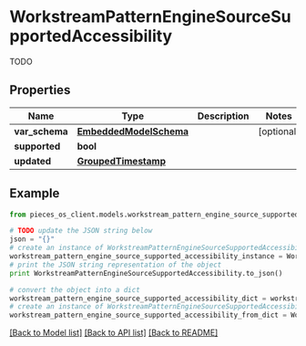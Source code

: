 # WorkstreamPatternEngineSourceSupportedAccessibility

TODO

## Properties
Name | Type | Description | Notes
------------ | ------------- | ------------- | -------------
**var_schema** | [**EmbeddedModelSchema**](EmbeddedModelSchema.md) |  | [optional] 
**supported** | **bool** |  | 
**updated** | [**GroupedTimestamp**](GroupedTimestamp.md) |  | 

## Example

```python
from pieces_os_client.models.workstream_pattern_engine_source_supported_accessibility import WorkstreamPatternEngineSourceSupportedAccessibility

# TODO update the JSON string below
json = "{}"
# create an instance of WorkstreamPatternEngineSourceSupportedAccessibility from a JSON string
workstream_pattern_engine_source_supported_accessibility_instance = WorkstreamPatternEngineSourceSupportedAccessibility.from_json(json)
# print the JSON string representation of the object
print WorkstreamPatternEngineSourceSupportedAccessibility.to_json()

# convert the object into a dict
workstream_pattern_engine_source_supported_accessibility_dict = workstream_pattern_engine_source_supported_accessibility_instance.to_dict()
# create an instance of WorkstreamPatternEngineSourceSupportedAccessibility from a dict
workstream_pattern_engine_source_supported_accessibility_from_dict = WorkstreamPatternEngineSourceSupportedAccessibility.from_dict(workstream_pattern_engine_source_supported_accessibility_dict)
```
[[Back to Model list]](../README.md#documentation-for-models) [[Back to API list]](../README.md#documentation-for-api-endpoints) [[Back to README]](../README.md)


